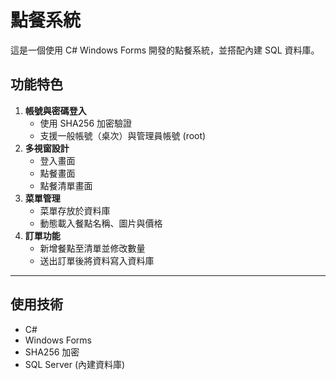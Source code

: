 # 點餐系統
這是一個使用 C# Windows Forms 開發的點餐系統，並搭配內建 SQL 資料庫。  

## 功能特色
1. **帳號與密碼登入**
    - 使用 SHA256 加密驗證
    - 支援一般帳號（桌次）與管理員帳號 (root)
2. **多視窗設計**
    - 登入畫面
    - 點餐畫面
    - 點餐清單畫面
3. **菜單管理**
    - 菜單存放於資料庫
    - 動態載入餐點名稱、圖片與價格
4. **訂單功能**
    - 新增餐點至清單並修改數量
    - 送出訂單後將資料寫入資料庫

---

## 使用技術
- C#
- Windows Forms
- SHA256 加密
- SQL Server (內建資料庫)
